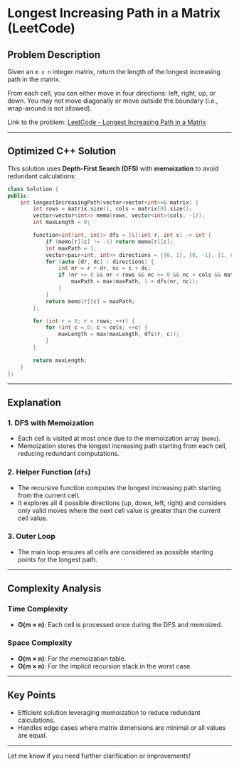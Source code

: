 
# Longest Increasing Path in a Matrix (LeetCode)

## Problem Description

Given an `m x n` integer matrix, return the length of the longest increasing path in the matrix.

From each cell, you can either move in four directions: left, right, up, or down. You may not move diagonally or move outside the boundary (i.e., wrap-around is not allowed).

Link to the problem: [LeetCode - Longest Increasing Path in a Matrix](https://leetcode.com/problems/longest-increasing-path-in-a-matrix/description/)

---

## Optimized C++ Solution

This solution uses **Depth-First Search (DFS)** with **memoization** to avoid redundant calculations:

```cpp
class Solution {
public:
    int longestIncreasingPath(vector<vector<int>>& matrix) {
        int rows = matrix.size(), cols = matrix[0].size();
        vector<vector<int>> memo(rows, vector<int>(cols, -1));
        int maxLength = 0;

        function<int(int, int)> dfs = [&](int r, int c) -> int {
            if (memo[r][c] != -1) return memo[r][c];
            int maxPath = 1;
            vector<pair<int, int>> directions = {{0, 1}, {0, -1}, {1, 0}, {-1, 0}};
            for (auto [dr, dc] : directions) {
                int nr = r + dr, nc = c + dc;
                if (nr >= 0 && nr < rows && nc >= 0 && nc < cols && matrix[nr][nc] > matrix[r][c]) {
                    maxPath = max(maxPath, 1 + dfs(nr, nc));
                }
            }
            return memo[r][c] = maxPath;
        };

        for (int r = 0; r < rows; ++r) {
            for (int c = 0; c < cols; ++c) {
                maxLength = max(maxLength, dfs(r, c));
            }
        }

        return maxLength;
    }
};
```

---

## Explanation

### 1. **DFS with Memoization**
- Each cell is visited at most once due to the memoization array (`memo`).
- Memoization stores the longest increasing path starting from each cell, reducing redundant computations.

### 2. **Helper Function (`dfs`)**
- The recursive function computes the longest increasing path starting from the current cell.
- It explores all 4 possible directions (up, down, left, right) and considers only valid moves where the next cell value is greater than the current cell value.

### 3. **Outer Loop**
- The main loop ensures all cells are considered as possible starting points for the longest path.

---

## Complexity Analysis

### Time Complexity
- **O(m × n)**: Each cell is processed once during the DFS and memoized.

### Space Complexity
- **O(m × n)**: For the memoization table.
- **O(m × n)**: For the implicit recursion stack in the worst case.

---

## Key Points
- Efficient solution leveraging memoization to reduce redundant calculations.
- Handles edge cases where matrix dimensions are minimal or all values are equal.

---

Let me know if you need further clarification or improvements!
